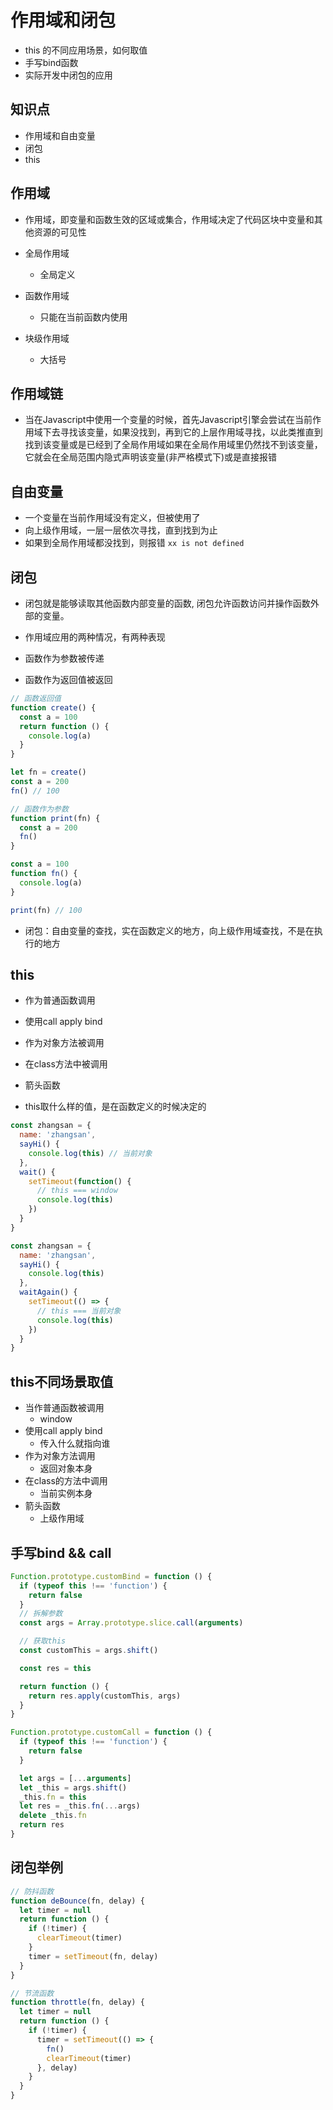 # 作用域和闭包

* this 的不同应用场景，如何取值
* 手写bind函数
* 实际开发中闭包的应用

## 知识点

* 作用域和自由变量
* 闭包
* this

## 作用域

* 作用域，即变量和函数生效的区域或集合，作用域决定了代码区块中变量和其他资源的可见性

* 全局作用域
  * 全局定义
* 函数作用域
  * 只能在当前函数内使用
* 块级作用域
  * 大括号

## 作用域链

* 当在Javascript中使用一个变量的时候，首先Javascript引擎会尝试在当前作用域下去寻找该变量，如果没找到，再到它的上层作用域寻找，以此类推直到找到该变量或是已经到了全局作用域如果在全局作用域里仍然找不到该变量，它就会在全局范围内隐式声明该变量(非严格模式下)或是直接报错

## 自由变量

* 一个变量在当前作用域没有定义，但被使用了
* 向上级作用域，一层一层依次寻找，直到找到为止
* 如果到全局作用域都没找到，则报错 `xx is not defined`

## 闭包

* 闭包就是能够读取其他函数内部变量的函数, 闭包允许函数访问并操作函数外部的变量。

* 作用域应用的两种情况，有两种表现
* 函数作为参数被传递
* 函数作为返回值被返回

```js
// 函数返回值
function create() {
  const a = 100
  return function () {
    console.log(a)
  }
}

let fn = create()
const a = 200
fn() // 100

// 函数作为参数
function print(fn) {
  const a = 200
  fn()
}

const a = 100
function fn() {
  console.log(a)
}

print(fn) // 100
```
  
* 闭包：自由变量的查找，实在函数定义的地方，向上级作用域查找，不是在执行的地方

## this

* 作为普通函数调用
* 使用call apply bind
* 作为对象方法被调用
* 在class方法中被调用
* 箭头函数

* this取什么样的值，是在函数定义的时候决定的

```javascript
const zhangsan = {
  name: 'zhangsan',
  sayHi() {
    console.log(this) // 当前对象
  },
  wait() {
    setTimeout(function() {
      // this === window
      console.log(this)
    })
  }
}

const zhangsan = {
  name: 'zhangsan',
  sayHi() {
    console.log(this)
  },
  waitAgain() {
    setTimeout(() => {
      // this === 当前对象
      console.log(this)
    })
  }
}
```

## this不同场景取值

* 当作普通函数被调用
  * window
* 使用call apply bind
  * 传入什么就指向谁
* 作为对象方法调用
  * 返回对象本身
* 在class的方法中调用
  * 当前实例本身
* 箭头函数
  * 上级作用域

## 手写bind && call

```js
Function.prototype.customBind = function () {
  if (typeof this !== 'function') {
    return false
  }
  // 拆解参数
  const args = Array.prototype.slice.call(arguments)

  // 获取this
  const customThis = args.shift()

  const res = this

  return function () {
    return res.apply(customThis, args)
  }
}

Function.prototype.customCall = function () {
  if (typeof this !== 'function') {
    return false
  }

  let args = [...arguments]
  let _this = args.shift()
  _this.fn = this
  let res = _this.fn(...args)
  delete _this.fn
  return res
}
```

## 闭包举例

```js
// 防抖函数
function deBounce(fn, delay) {
  let timer = null
  return function () {
    if (!timer) {
      clearTimeout(timer)
    }
    timer = setTimeout(fn, delay)
  }
}

// 节流函数
function throttle(fn, delay) {
  let timer = null
  return function () {
    if (!timer) {
      timer = setTimeout(() => {
        fn()
        clearTimeout(timer)
      }, delay)
    }
  }
}
```
